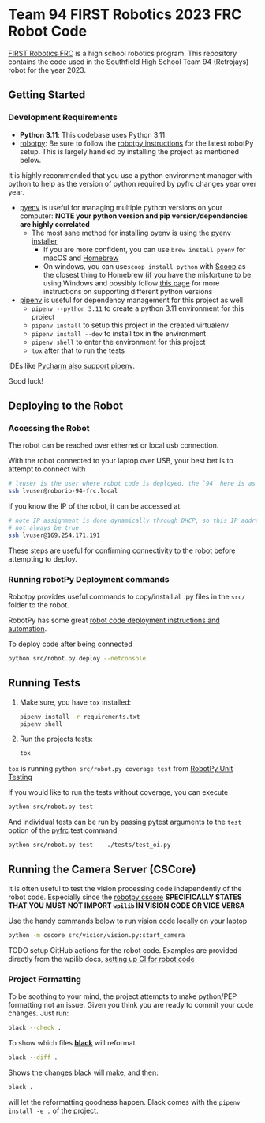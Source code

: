 # Team 94 FIRST Robotics 2023 FRC Robot Code

[FIRST Robotics FRC] is a high school robotics program. This repository contains the code used in the
Southfield High School Team 94 (Retrojays) robot for the year 2023.

## Getting Started

### Development Requirements

* **Python 3.11**: This codebase uses Python 3.11
* [robotpy]: Be sure to follow the [robotpy instructions] for the latest robotPy setup. This is largely handled by
  installing the project as mentioned below.

It is highly recommended that you use a python environment manager with python to help as the version of python required
by pyfrc changes year over year.

* [pyenv] is useful for managing multiple python versions on your computer: **NOTE your python version and pip
  version/dependencies are highly correlated**
    * The most sane method for installing pyenv is using the [pyenv installer]
        * If you are more confident, you can use `brew install pyenv` for macOS and [Homebrew]
        * On windows, you can use`scoop install python` with [Scoop] as the closest thing to Homebrew
          (if you have the misfortune to be using Windows and possibly follow [this page] for more instructions on
          supporting different python versions
* [pipenv] is useful for dependency management for this project as well
    * `pipenv --python 3.11` to create a python 3.11 environment for this project
    * `pipenv install` to setup this project in the created virtualenv
    * `pipenv install --dev` to install tox in the environment
    * `pipenv shell` to enter the environment for this project
    * `tox` after that to run the tests

IDEs like [Pycharm also support pipenv].

Good luck!

## Deploying to the Robot

### Accessing the Robot

The robot can be reached over ethernet or local usb connection.

With the robot connected to your laptop over USB, your best bet is to attempt to connect with

```bash
# lvuser is the user where robot code is deployed, the `94` here is as programmed when flashing the roborio
ssh lvuser@roborio-94-frc.local
```

If you know the IP of the robot, it can be accessed at:

```bash
# note IP assignment is done dynamically through DHCP, so this IP address may
# not always be true
ssh lvuser@169.254.171.191
```

These steps are useful for confirming connectivity to the robot before attempting to deploy.

### Running robotPy Deployment commands

Robotpy provides useful commands to copy/install all .py files in the `src/` folder to the robot.

RobotPy has some great [robot code deployment instructions and automation].

To deploy code after being connected 
```bash
python src/robot.py deploy --netconsole
```

## Running Tests

1. Make sure, you have `tox` installed:

    ```bash
    pipenv install -r requirements.txt
    pipenv shell
    ```

2. Run the projects tests:

   ```bash
   tox
   ```

`tox` is running `python src/robot.py coverage test` from [RobotPy Unit Testing]

If you would like to run the tests without coverage, you can execute

```bash
python src/robot.py test
```

And individual tests can be run by passing pytest arguments to the `test` option of the [pyfrc] test command

```bash
python src/robot.py test -- ./tests/test_oi.py
```

## Running the Camera Server (CSCore)

It is often useful to test the vision processing code independently of the robot code. Especially since the
[robotpy cscore] **SPECIFICALLY STATES THAT YOU MUST NOT IMPORT `wpilib` IN VISION CODE OR VICE VERSA**

Use the handy commands below to run vision code locally on your laptop

```bash
python -m cscore src/vision/vision.py:start_camera
```

TODO setup GitHub actions for the robot code. Examples are provided directly from the wpilib docs,
[setting up CI for robot code]

### Project Formatting

To be soothing to your mind, the project attempts to make python/PEP formatting not an issue. Given you
think you are ready to commit your code changes. Just run:

```bash
black --check .
```

To show which files **[black]** will reformat.

```bash
black --diff .
```

Shows the changes black will make, and then:

```bash
black .
```

will let the reformatting goodness happen. Black comes with the `pipenv install -e .` of the project.


[black]: https://github.com/ambv/black

[FIRST Robotics FRC]: http://www.usfirst.org/

[Homebrew]: https://brew.sh/

[pipenv]: https://github.com/pypa/pipenv

[pyenv]: https://github.com/pyenv/pyenv

[pyenv installer]: https://github.com/pyenv/pyenv-installer

[Pycharm also support pipenv]: https://www.jetbrains.com/help/pycharm/pipenv.html

[pyfrc]: https://github.com/robotpy/pyfrc

[pyfrc instructions]: http://pyfrc.readthedocs.org/en/latest/

[robot code deployment instructions and automation]: https://robotpy.readthedocs.io/en/stable/guide/deploy.html

[robotpy]: https://robotpy.readthedocs.io/en/stable/index.html

[robotpy cscore]: https://robotpy.readthedocs.io/en/stable/vision/roborio.html#image-processing

[robotpy instructions]: https://robotpy.readthedocs.io/en/stable/getting_started.html

[RobotPy Unit Testing]: https://robotpy.readthedocs.io/en/stable/guide/testing.html

[Scoop]: https://scoop.sh/

[setting up CI for robot code]: https://docs.wpilib.org/en/stable/docs/software/advanced-gradlerio/robot-code-ci.html

[this page]: https://github.com/lukesampson/scoop/wiki/Switching-Ruby-and-Python-Versions









